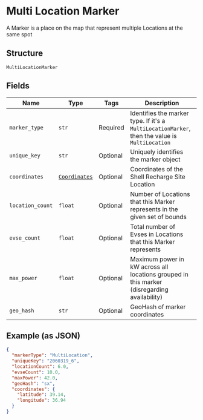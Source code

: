 
# Multi Location Marker

A Marker is a place on the map that represent multiple Locations at the same spot

## Structure

`MultiLocationMarker`

## Fields

| Name | Type | Tags | Description |
|  --- | --- | --- | --- |
| `marker_type` | `str` | Required | Identifies the marker type. If it's a `MultiLocationMarker`, then the value is `MultiLocation` |
| `unique_key` | `str` | Optional | Uniquely identifies the marker object |
| `coordinates` | [`Coordinates`](../../doc/models/coordinates.md) | Optional | Coordinates of the Shell Recharge Site Location |
| `location_count` | `float` | Optional | Number of Locations that this Marker represents in the given set of bounds |
| `evse_count` | `float` | Optional | Total number of Evses in Locations that this Marker represents |
| `max_power` | `float` | Optional | Maximum power in kW across all locations grouped in this marker (disregarding availability) |
| `geo_hash` | `str` | Optional | GeoHash of marker coordinates |

## Example (as JSON)

```json
{
  "markerType": "MultiLocation",
  "uniqueKey": "2060319_6",
  "locationCount": 6.0,
  "evseCount": 10.0,
  "maxPower": 42.0,
  "geoHash": "sx",
  "coordinates": {
    "latitude": 39.14,
    "longitude": 36.94
  }
}
```

